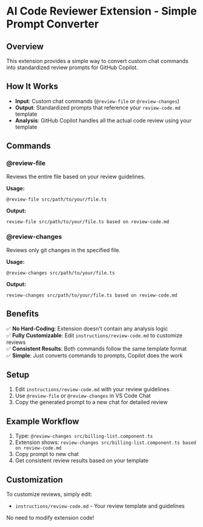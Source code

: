 # AI Code Reviewer Extension - Simple Prompt Converter

## Overview
This extension provides a simple way to convert custom chat commands into standardized review prompts for GitHub Copilot.

## How It Works
- **Input**: Custom chat commands (`@review-file` or `@review-changes`)
- **Output**: Standardized prompts that reference your `review-code.md` template
- **Analysis**: GitHub Copilot handles all the actual code review using your template

## Commands

### @review-file
Reviews the entire file based on your review guidelines.

**Usage:**
```
@review-file src/path/to/your/file.ts
```

**Output:**
```
review-file src/path/to/your/file.ts based on review-code.md
```

### @review-changes  
Reviews only git changes in the specified file.

**Usage:**
```
@review-changes src/path/to/your/file.ts
```

**Output:**
```
review-changes src/path/to/your/file.ts based on review-code.md
```

## Benefits

✅ **No Hard-Coding**: Extension doesn't contain any analysis logic  
✅ **Fully Customizable**: Edit `instructions/review-code.md` to customize reviews  
✅ **Consistent Results**: Both commands follow the same template format  
✅ **Simple**: Just converts commands to prompts, Copilot does the work  

## Setup

1. Edit `instructions/review-code.md` with your review guidelines
2. Use `@review-file` or `@review-changes` in VS Code Chat
3. Copy the generated prompt to a new chat for detailed review

## Example Workflow

1. Type: `@review-changes src/billing-list.component.ts`
2. Extension shows: `review-changes src/billing-list.component.ts based on review-code.md`
3. Copy prompt to new chat
4. Get consistent review results based on your template

## Customization

To customize reviews, simply edit:
- `instructions/review-code.md` - Your review template and guidelines

No need to modify extension code!
